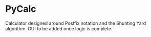 # PyCalc
Calculator designed around Postfix notation and the Shunting Yard algorithm. GUI to be added once logic is complete.
